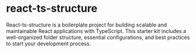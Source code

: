 # react-ts-structure
React-ts-structure is a boilerplate project for building scalable and maintainable React applications with TypeScript. This starter kit includes a well-organized folder structure, essential configurations, and best practices to start your development process. 
